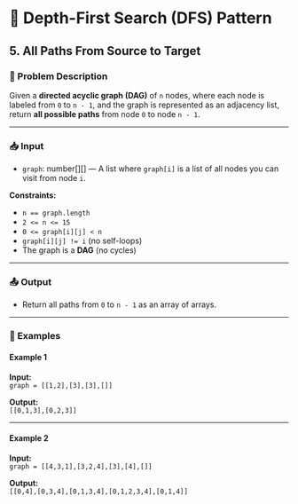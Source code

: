 # 🌲 Depth-First Search (DFS) Pattern

## 5. All Paths From Source to Target

### 📝 Problem Description

Given a **directed acyclic graph (DAG)** of `n` nodes, where each node is labeled from `0` to `n - 1`, and the graph is represented as an adjacency list, return **all possible paths** from node `0` to node `n - 1`.

---

### 📥 Input

-   `graph`: number[][] — A list where `graph[i]` is a list of all nodes you can visit from node `i`.

**Constraints:**

-   `n == graph.length`
-   `2 <= n <= 15`
-   `0 <= graph[i][j] < n`
-   `graph[i][j] != i` (no self-loops)
-   The graph is a **DAG** (no cycles)

---

### 📤 Output

-   Return all paths from `0` to `n - 1` as an array of arrays.

---

### 🔁 Examples

#### Example 1

**Input:**  
`graph = [[1,2],[3],[3],[]]`

**Output:**  
`[[0,1,3],[0,2,3]]`

---

#### Example 2

**Input:**  
`graph = [[4,3,1],[3,2,4],[3],[4],[]]`

**Output:**  
`[[0,4],[0,3,4],[0,1,3,4],[0,1,2,3,4],[0,1,4]]`

